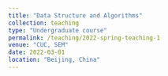 ```yaml
---
title: "Data Structure and Algorithms"
collection: teaching
type: "Undergraduate course"
permalink: /teaching/2022-spring-teaching-1
venue: "CUC, SEM"
date: 2022-03-01
location: "Beijing, China"
---
```

